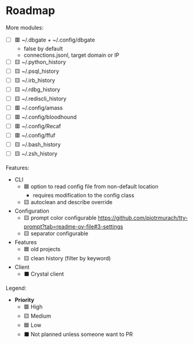 # Roadmap

More modules:

- [ ] 🟥 ~/.dbgate + ~/.config/dbgate
  - false by default
  - connections.jsonl, target domain or IP
- [ ] 🟨 ~/.python_history
- [ ] 🟨 ~/.psql_history
- [ ] 🟨 ~/.irb_history
- [ ] 🟨 ~/.rdbg_history
- [ ] 🟨 ~/.rediscli_history
- [ ] 🟥 ~/.config/amass
- [ ] 🟥 ~/.config/bloodhound
- [ ] 🟥 ~/.config/Recaf
- [ ] 🟥 ~/.config/ffuf
- [ ] 🟨 ~/.bash_history
- [ ] 🟨 ~/.zsh_history

Features:

- CLI
  - 🟦 option to read config file from non-default location
    - requires modification to the config class
  - 🟨 autoclean and describe override
- Configuration
  - 🟨 prompt color configurable https://github.com/piotrmurach/tty-prompt?tab=readme-ov-file#3-settings
  - 🟨 separator configurable
- Features
  - 🟦 old projects
  - 🟨 clean history (filter by keyword)
- Client
  - ⬛ Crystal client

Legend:

- **Priority**
  - 🟥 High
  - 🟨 Medium
  - 🟦 Low
  - ⬛ Not planned unless someone want to PR
